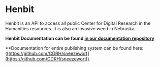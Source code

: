 # Henbit

Henbit is an API to access all public Center for Digital Research in the Humanities resources. It is also an invasive weed in Nebraska.

**Henbit Documentation can be found [in our documentation repository](https://github.com/CDRH/sneezewort/blob/master/docs/api/README.md)** 

**Documentation for entire publishing system can be found here: ([https://github.com/CDRH/sneezewort](https://github.com/CDRH/sneezewort)).
